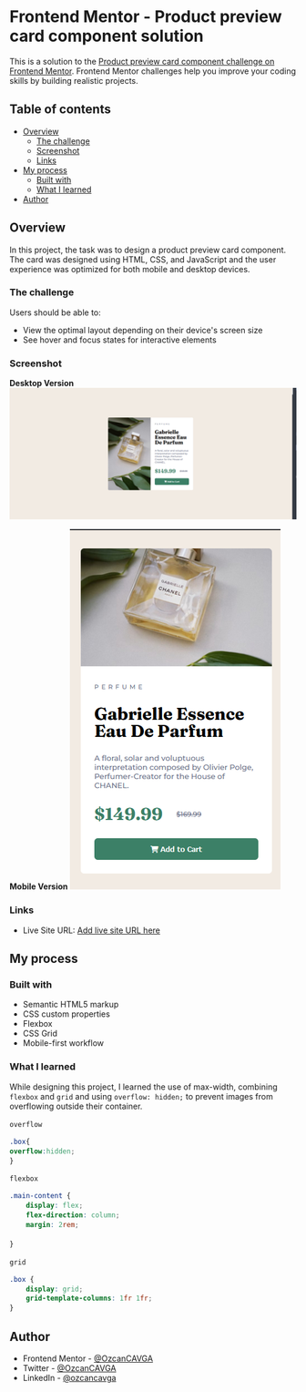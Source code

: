 # Frontend Mentor - Product preview card component solution

This is a solution to the [Product preview card component challenge on Frontend Mentor](https://www.frontendmentor.io/challenges/product-preview-card-component-GO7UmttRfa). Frontend Mentor challenges help you improve your coding skills by building realistic projects. 

## Table of contents

- [Overview](#overview)
  - [The challenge](#the-challenge)
  - [Screenshot](#screenshot)
  - [Links](#links)
- [My process](#my-process)
  - [Built with](#built-with)
  - [What I learned](#what-i-learned)
- [Author](#author)

## Overview

In this project, the task was to design a product preview card component. The card was designed using HTML, CSS, and JavaScript and the user experience was optimized for both mobile and desktop devices.

### The challenge

Users should be able to:

- View the optimal layout depending on their device's screen size
- See hover and focus states for interactive elements

### Screenshot

**Desktop Version**
![desktop](./screenshot/desktop.png)

**Mobile Version**
![mobile](./screenshot/mobile.png)



### Links

- Live Site URL: [Add live site URL here](https://product-preview-card-component-jet-mu.vercel.app/)

## My process

### Built with

- Semantic HTML5 markup
- CSS custom properties
- Flexbox
- CSS Grid
- Mobile-first workflow




### What I learned

While designing this project, I learned the use of max-width, combining `flexbox` and `grid` and using `overflow: hidden;` to prevent images from overflowing outside their container.


`overflow`
```css
.box{
overflow:hidden;
}
```
`flexbox`
```css
.main-content {
    display: flex;
    flex-direction: column;
    margin: 2rem;

}
```
`grid`
```css
.box {
    display: grid;
    grid-template-columns: 1fr 1fr;
}
```


## Author


- Frontend Mentor - [@OzcanCAVGA](https://www.frontendmentor.io/profile/OzcanCAVGA)
- Twitter - [@OzcanCAVGA](https://www.twitter.com/ozcanCAVGA)
- LinkedIn - [@ozcancavga](https://www.linkedin.com/in/ozcancavga/)


